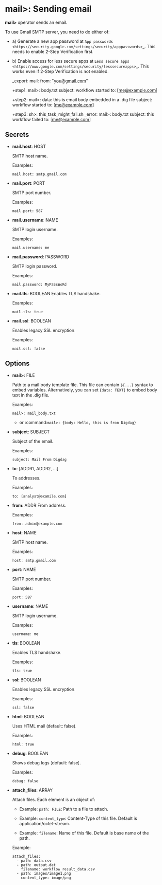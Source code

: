 # mail>: Sending email

**mail>** operator sends an email.

To use Gmail SMTP server, you need to do either of:

* a) Generate a new app password at `App passwords <https://security.google.com/settings/security/apppasswords>`_. This needs to enable 2-Step Verification first.

* b) Enable access for less secure apps at `Less secure apps <https://www.google.com/settings/security/lesssecureapps>`_. This works even if 2-Step Verification is not enabled.

    _export:
      mail:
        from: "you@gmail.com"

    +step1:
      mail>: body.txt
      subject: workflow started
      to: [me@example.com]

    +step2:
      mail>:
        data: this is email body embedded in a .dig file
      subject: workflow started
      to: [me@example.com]

    +step3:
      sh>: this_task_might_fail.sh
      _error:
        mail>: body.txt
        subject: this workflow failed
        to: [me@example.com]

## Secrets

* **mail.host**: HOST

  SMTP host name.

  Examples:

  ```
  mail.host: smtp.gmail.com
  ```

* **mail.port**: PORT

  SMTP port number.

  Examples:

  ```
  mail.port: 587
  ```

* **mail.username**: NAME

  SMTP login username.

  Examples:

  ```
  mail.username: me
  ```

* **mail.password**: PASSWORD

  SMTP login password.

  Examples:

  ```
  mail.password: MyPaSsWoRd
  ```

* **mail.tls**: BOOLEAN
  Enables TLS handshake.

  Examples:

  ```
  mail.tls: true
  ```

* **mail.ssl**: BOOLEAN

  Enables legacy SSL encryption.

  Examples:

  ```
  mail.ssl: false
  ```

## Options

* **mail>**: FILE

  Path to a mail body template file. This file can contain `${...}` syntax to embed variables.
  Alternatively, you can set `{data: TEXT}` to embed body text in the .dig file.

  Examples:

  ```
  mail>: mail_body.txt
  ```

  * or :command:`mail>: {body: Hello, this is from Digdag}`

* **subject**: SUBJECT

  Subject of the email.

  Examples:

  ```
  subject: Mail From Digdag
  ```

* **to**: [ADDR1, ADDR2, ...]

  To addresses.

  Examples:

  ```
  to: [analyst@examile.com]
  ```

* **from**: ADDR
  From address.

  Examples:

  ```
  from: admin@example.com
  ```

* **host**: NAME

  SMTP host name.

  Examples:

  ```
  host: smtp.gmail.com
  ```

* **port**: NAME

  SMTP port number.

  Examples:

  ```
  port: 587
  ```

* **username**: NAME

  SMTP login username.

  Examples:

  ```
  username: me
  ```

* **tls**: BOOLEAN

  Enables TLS handshake.

  Examples:

  ```
  tls: true
  ```

* **ssl**: BOOLEAN

  Enables legacy SSL encryption.

  Examples:

  ```
  ssl: false
  ```

* **html**: BOOLEAN

  Uses HTML mail (default: false).

  Examples:

  ```
  html: true
  ```

* **debug**: BOOLEAN

  Shows debug logs (default: false).

  Examples:

  ```
  debug: false
  ```

* **attach_files**: ARRAY

  Attach files. Each element is an object of:

  * Example: `path: FILE`: Path to a file to attach.

  * Example: `content_type`: Content-Type of this file. Default is application/octet-stream.

  * Example: `filename`: Name of this file. Default is base name of the path.

  Example:

      attach_files:
        - path: data.csv
        - path: output.dat
          filename: workflow_result_data.csv
        - path: images/image1.png
          content_type: image/png

